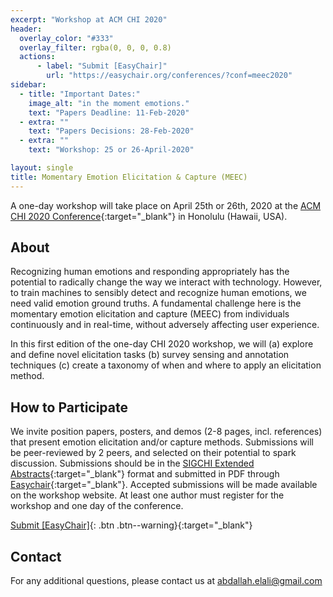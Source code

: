 ```yaml
---
excerpt: "Workshop at ACM CHI 2020"
header:
  overlay_color: "#333"
  overlay_filter: rgba(0, 0, 0, 0.8)
  actions:
      - label: "Submit [EasyChair]"
        url: "https://easychair.org/conferences/?conf=meec2020"
sidebar:
  - title: "Important Dates:"
    image_alt: "in the moment emotions."
    text: "Papers Deadline: 11-Feb-2020"
  - extra: ""
    text: "Papers Decisions: 28-Feb-2020"
  - extra: ""
    text: "Workshop: 25 or 26-April-2020"

layout: single
title: Momentary Emotion Elicitation & Capture (MEEC)
---
```



A one-day workshop will take place on April 25th or 26th, 2020 at the [ACM CHI 2020 Conference](https://chi2020.acm.org/){:target="\_blank"} in Honolulu (Hawaii, USA).

## About

Recognizing human emotions and responding appropriately has the potential to radically change the way we interact with technology. However, to train machines to sensibly detect and recognize human emotions, we need valid emotion ground truths. A fundamental challenge here is the momentary emotion elicitation and capture (MEEC) from individuals continuously and in real-time, without adversely affecting user experience.

In this first edition of the one-day CHI 2020 workshop, we will (a) explore and define novel elicitation tasks (b) survey sensing and annotation techniques (c) create a taxonomy of when and where to apply an elicitation method.


## How to Participate

We invite position papers, posters, and demos (2-8 pages, incl. references) that present emotion elicitation and/or capture methods. Submissions will be peer-reviewed by 2 peers, and selected on their potential to spark discussion. Submissions should be in the [SIGCHI Extended Abstracts](https://chi2020.acm.org/authors/chi-proceedings-format/){:target="\_blank"} format and submitted in PDF through [Easychair](https://easychair.org/conferences/?conf=meec2020){:target="\_blank"}. Accepted submissions will be made available on the workshop website. At least one author must register for the workshop and one day of the conference.

[Submit [EasyChair]](https://easychair.org/conferences/?conf=meec2020){: .btn .btn--warning}{:target="\_blank"}

## Contact

For any additional questions, please contact us at [abdallah.elali@gmail.com](mailto:abdallah.elali@gmail.com)
